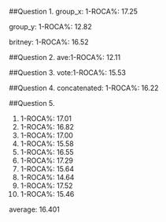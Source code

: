 ##Question 1.
group_x: 1-ROCA%: 17.25

group_y: 1-ROCA%: 12.82

britney: 1-ROCA%: 16.52

##Question 2.
ave:1-ROCA%: 12.11

##Question 3.
vote:1-ROCA%: 15.53

##Question 4.
concatenated: 1-ROCA%: 16.22

##Question 5.
1. 1-ROCA%: 17.01
2. 1-ROCA%: 16.82
3. 1-ROCA%: 17.00
4. 1-ROCA%: 15.58
5. 1-ROCA%: 16.55
6. 1-ROCA%: 17.29
7. 1-ROCA%: 15.64
8. 1-ROCA%: 14.64
9. 1-ROCA%: 17.52
10. 1-ROCA%: 15.46

average: 16.401

